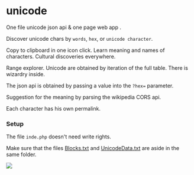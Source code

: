 # unicode
One file unicode json api &amp; one page web app .

Discover unicode chars by `words`, `hex`, or `unicode character`.

Copy to clipboard in one icon click. Learn meaning and names of characters. Cultural discoveries everywhere.

Range explorer. Unicode are obtained by iteration of the full table. There is wizardry inside.

The json api is obtained by passing a value into the `?hex=` parameter.

Suggestion for the meaning by parsing the wikipedia CORS api.

Each character has his own permalink.

### Setup

The file `inde.php` doesn't need write rights.

Make sure that the files <a href="http://ftp.unicode.org/Public/UNIDATA/Blocks.txt">Blocks.txt</a> and <a href="http://ftp.unicode.org/Public/UNIDATA/UnicodeData.txt">UnicodeData.txt</a> are aside in the same folder.

<img src='https://media.giphy.com/media/4HaMjsELNz5Xkd0ZmL/giphy.gif'></img>

